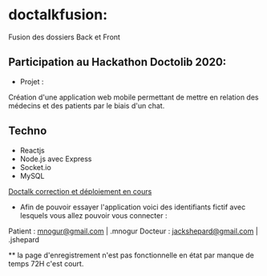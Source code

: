# doctalkfusion:  

Fusion des dossiers Back et Front

## Participation au Hackathon Doctolib 2020:  

* Projet :  

Création d'une application web mobile permettant de mettre en relation des médecins et des patients par le biais d'un chat.

## Techno  

* Reactjs
* Node.js avec Express
* Socket.io
* MySQL


[Doctalk correction et déploiement en cours](https://doctalk.netlify.app)

* Afin de pouvoir essayer l'application voici des identifiants fictif avec lesquels vous allez pouvoir vous connecter :  

Patient : mnogur@gmail.com | .mnogur
Docteur : jackshepard@gmail.com | .jshepard

** la page d'enregistrement n'est pas fonctionnelle en état par manque de temps 72H c'est court.
